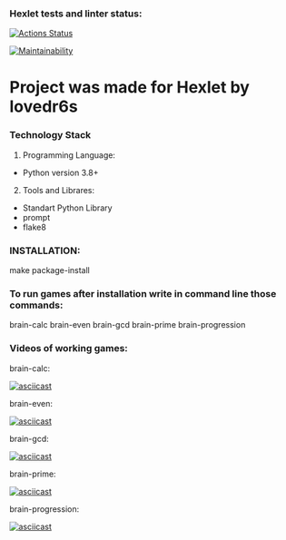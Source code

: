 ### Hexlet tests and linter status:
[![Actions Status](https://github.com/lovedr6s/python-project-49/actions/workflows/hexlet-check.yml/badge.svg)](https://github.com/lovedr6s/python-project-49/actions)


[![Maintainability](https://api.codeclimate.com/v1/badges/d5fa61b58bf3275b66cb/maintainability)](https://codeclimate.com/github/lovedr6s/python-project-49/maintainability)

# Project was made for Hexlet by lovedr6s

### Technology Stack
1. Programming Language:
* Python version 3.8+
2. Tools and Librares:
* Standart Python Library
* prompt
* flake8


### INSTALLATION:

make package-install

### To run games after installation write in command line those commands:

brain-calc
brain-even
brain-gcd
brain-prime
brain-progression

### Videos of working games:

brain-calc:

[![asciicast](https://asciinema.org/a/L6eXkXk3uukwn1LPmD6tuzmlK.svg)](https://asciinema.org/a/L6eXkXk3uukwn1LPmD6tuzmlK)

brain-even:

[![asciicast](https://asciinema.org/a/xgMi9d5CqXHnTlEgaquzQPfha.svg)](https://asciinema.org/a/xgMi9d5CqXHnTlEgaquzQPfha)

brain-gcd:

[![asciicast](https://asciinema.org/a/S7fB9l7sHAfTQCtqyFATRpxkK.svg)](https://asciinema.org/a/S7fB9l7sHAfTQCtqyFATRpxkK)

brain-prime:

[![asciicast](https://asciinema.org/a/Y90j0f03cMXrsnZBnN0rCVDmJ.svg)](https://asciinema.org/a/Y90j0f03cMXrsnZBnN0rCVDmJ)

brain-progression:

[![asciicast](https://asciinema.org/a/xCCE5E5MCrZJcrLFSAjJJIxhZ.svg)](https://asciinema.org/a/xCCE5E5MCrZJcrLFSAjJJIxhZ)